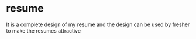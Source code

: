 # resume
It is a complete design of my resume and the design can be used by fresher to make the resumes attractive
